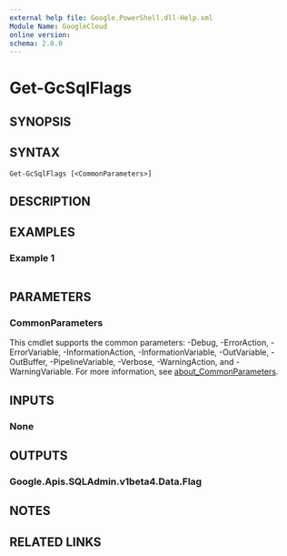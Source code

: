 ```yaml
---
external help file: Google.PowerShell.dll-Help.xml
Module Name: GoogleCloud
online version:
schema: 2.0.0
---
```


# Get-GcSqlFlags

## SYNOPSIS


## SYNTAX

```
Get-GcSqlFlags [<CommonParameters>]
```

## DESCRIPTION


## EXAMPLES

### Example 1
```powershell

```



## PARAMETERS

### CommonParameters
This cmdlet supports the common parameters: -Debug, -ErrorAction, -ErrorVariable, -InformationAction, -InformationVariable, -OutVariable, -OutBuffer, -PipelineVariable, -Verbose, -WarningAction, and -WarningVariable. For more information, see [about_CommonParameters](http://go.microsoft.com/fwlink/?LinkID=113216).

## INPUTS

### None

## OUTPUTS

### Google.Apis.SQLAdmin.v1beta4.Data.Flag

## NOTES

## RELATED LINKS
